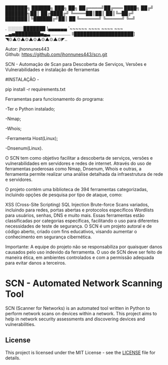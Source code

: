
███████╗ ██████╗ ███╗   ██╗
██╔════╝██╔═══   ████╗ ██╔╝
███████╗██║      ██╔████╔╝
╚════██║██║      ██║╚═██╔╝
███████║╚██████╔╝██║  ██ 
╚══════╝ ╚═════╝ ╚═╝     
                                  
.
░░░░░███████ ]▄▄▄▄▄▄ `~~~~~~ ~~~~ ~~~~ ~~~
▂▄▅████████▅▄▃ ...............
Il███████████████████]
◥⊙▲⊙▲⊙▲⊙▲⊙▲⊙▲⊙◤..

Autor: jhonnunes443  
Github: https://github.com/jhonnunes443/scn.git
                  
SCN - Automação de Scan para Descoberta de Serviços, Versões e Vulnerabilidades e instalação de ferramentas

#INSTALAÇÃO -

pip install -r requirements.txt

Ferramentas para funcionamento do programa:

-Ter o Python instalado;

-Nmap;

-Whois;

-Ferramenta Host(Linux);

-Dnsenum(Linux).



O SCN tem como objetivo facilitar a descoberta de serviços, versões e vulnerabilidades em servidores e redes de internet. Através do uso de ferramentas poderosas como Nmap, Dnsenum, Whois e outras, a ferramenta permite realizar uma análise detalhada da infraestrutura de rede e servidores.

O projeto contém uma biblioteca de 394 ferramentas categorizadas, incluindo opções de pesquisa por tipo de ataque, como:

XSS (Cross-Site Scripting)
SQL Injection
Brute-force
Scans variados, incluindo para redes, portas abertas e protocolos específicos
Wordlists para usuários, senhas, DNS e muito mais.
Essas ferramentas estão classificadas por categorias específicas, facilitando o uso para diferentes necessidades de teste de segurança. O SCN é um projeto autoral e de código aberto, criado com fins educativos, visando aumentar o conhecimento em segurança cibernética.

Importante: A equipe do projeto não se responsabiliza por quaisquer danos causados pelo uso indevido da ferramenta. O uso de SCN deve ser feito de maneira ética, em ambientes controlados e com a permissão adequada para evitar danos a terceiros.

# SCN - Automated Network Scanning Tool

SCN (Scanner for Networks) is an automated tool written in Python to perform network scans on devices within a network. This project aims to help in network security assessments and discovering devices and vulnerabilities.

## License

This project is licensed under the MIT License - see the [LICENSE](LICENSE) file for details.
